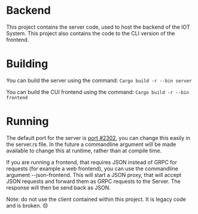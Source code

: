 # Backend
This project contains the server code, used to host the backend of the IOT System. This project also 
contains the code to the CLI version of the frontend.

# Building
You can build the server using the command:
```Cargo build -r --bin server```

You can build the CUI frontend using the command:
```Cargo build -r --bin frontend```

# Running
The default port for the server is [port #2302](https://findports.com/article/halo), you can change this
easily in the server.rs file. In the future a commandline argument will be made available to change this at
runtime, rather than at compile time.

If you are running a frontend, that requires JSON instead of GRPC for requests (for example a web frontend),
you can use the commandline argument --json-frontend. This will start a JSON proxy, that will accept JSON
requests and forward them as GRPC requests to the Server. The response will then be send back as JSON.

Note: do not use the client contained within this project. It is legacy code and is broken. :disappointed: 
